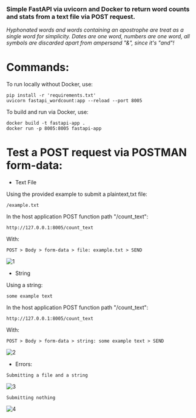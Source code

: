 ### **Simple FastAPI via uvicorn and Docker to return word counts and stats from a text file via POST request.**

_Hyphonated words and words containing an apostrophe are treat as a single word for simplicity._
_Dates are one word, numbers are one word, all symbols are discarded apart from ampersand "&", since it's "and"!_

# Commands:
To run locally without Docker, use:
```
pip install -r 'requirements.txt'
uvicorn fastapi_wordcount:app --reload --port 8005
```

To build and run via Docker, use:
```
docker build -t fastapi-app .
docker run -p 8005:8005 fastapi-app
```

# Test a POST request via POSTMAN form-data:

- Text File

Using the provided example to submit a plaintext,txt file:
```
/example.txt
```
In the host application POST function path "/count_text":
```
http://127.0.0.1:8005/count_text
```
With:
```
POST > Body > form-data > file: example.txt > SEND
```
![1](https://github.com/lachesis17/FASTAPI-Docker/assets/78860436/b923ec59-7b27-48ec-81b2-ed97e7ad0f1d)

- String

Using a string:
```
some example text
```
In the host application POST function path "/count_text":
```
http://127.0.0.1:8005/count_text
```
With:
```
POST > Body > form-data > string: some example text > SEND
```

![2](https://github.com/lachesis17/FASTAPI-Docker/assets/78860436/1ceaadcd-908b-4689-80bb-e0bc8fbcc8b5)

- Errors:

```
Submitting a file and a string
```
![3](https://github.com/lachesis17/FASTAPI-Docker/assets/78860436/80f80efd-8844-4881-a26f-08d4e4836418)
```
Submitting nothing
```
![4](https://github.com/lachesis17/FASTAPI-Docker/assets/78860436/7651afe5-102a-427f-b6b7-4f06d36493b9)
